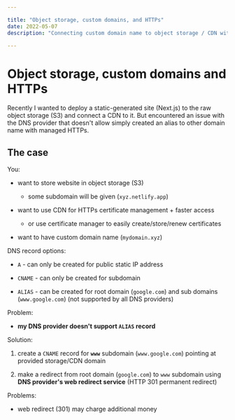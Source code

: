 ```yaml
---

title: "Object storage, custom domains, and HTTPs"
date: 2022-05-07
description: "Connecting custom domain name to object storage / CDN with managed HTTPs"

---
```


# Object storage, custom domains and HTTPs

Recently I wanted to deploy a static-generated site (Next.js) to the raw object storage (S3) and connect a CDN to it. But encountered an issue with the DNS provider that doesn't allow simply created an alias to other domain name with managed HTTPs.

## The case

You:

- want to store website in object storage (S3)
  
  - some subdomain will be given (`xyz.netlify.app`)

- want to use CDN for HTTPs certificate management + faster access
  
  - or use certificate manager to easily create/store/renew certificates

- want to have custom domain name (`mydomain.xyz`)

DNS record options:

- `A` - can only be created for public static IP address

- `CNAME` - can only be created for subdomain

- `ALIAS` - can be created for root domain (`google.com`) and sub domains (`www.google.com`) (not supported by all DNS providers)

Problem:

- **my DNS provider doesn't support `ALIAS` record**

Solution:

1. create a `CNAME` record for **`www`** subdomain (`www.google.com`) pointing at provided storage/CDN domain

2. make a redirect from root domain (`google.com`) to `www` subdomain using **DNS provider's web redirect service** (HTTP 301 permanent redirect)

Problems:

- web redirect (301) may charge additional money

